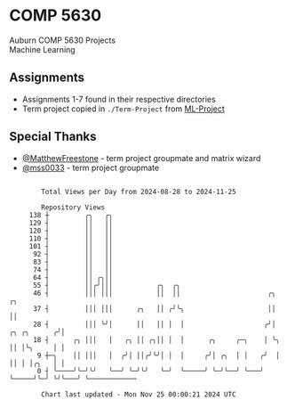# COMP 5630
Auburn COMP 5630 Projects  
Machine Learning

## Assignments
- Assignments 1-7 found in their respective directories
- Term project copied in `./Term-Project` from [ML-Project](https://github.com/wumphlett/ML-Project)

## Special Thanks
- [@MatthewFreestone](https://github.com/MatthewFreestone) - term project groupmate and matrix wizard
- [@mss0033](https://github.com/mss0033) - term project groupmate

```

        Total Views per Day from 2024-08-28 to 2024-11-25

        Repository Views
     138 ┼         ╭╮   ╭╮
     129 ┤         ││   ││
     120 ┤         ││   ││
     110 ┤         ││   ││
     101 ┤         ││   ││
      92 ┤         ││   ││
      83 ┤         ││   ││
      74 ┤         ││   ││
      64 ┤         ││ ╭╮││
      55 ┤         ││╭╯│││           ╭╮  ╭╮
      46 ┤         │││ │││           ││  ││                      ╭╮                  ╭╮
      37 ┤         │││ │││      ╭╮   ││ ╭╯╰╮                     ││                  ││
      28 ┤         │││ ╰╯│      ││   ││ │  │                    ╭╯│      ╭╮ ╭╮      ╭╯│
      18 ┤      ╭╮ │││   │   ╭╮ ││ ╭╮││ │  │      ╭╮     ╭─╮    │ ╰╮     ││ │╰╮     │ │
       9 ┼─╮    ││ │││   │  ╭╯│ ││╭╯╰╯│ │  │     ╭╯│ ╭╮  │ │   ╭╯  │     ││ │ │╭╮   │ │
       0 ┤ ╰────╯╰─╯╰╯   ╰──╯ ╰─╯╰╯   ╰─╯  ╰─────╯ ╰─╯╰──╯ ╰───╯   ╰─────╯╰─╯ ╰╯╰───╯ ╰────────────

        Chart last updated - Mon Nov 25 00:00:21 2024 UTC
        
```
